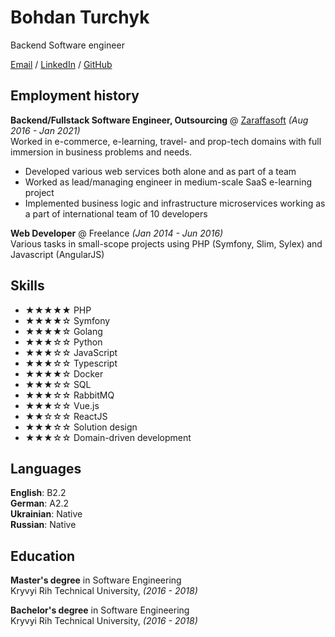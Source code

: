 # Bohdan Turchyk
Backend Software engineer <br>

[Email](mailto:harammin@gmail.com) / [LinkedIn](https://www.linkedin.com/in/thatside/) / [GitHub](https://github.com/thatside/)

## Employment history

**Backend/Fullstack Software Engineer, Outsourcing** @ [Zaraffasoft](http://zaraffasoft.com/) _(Aug 2016 - Jan 2021)_ <br>
Worked in e-commerce, e-learning, travel- and prop-tech domains with full immersion in business problems and needs.
- Developed various web services both alone and as part of a team
- Worked as lead/managing engineer in medium-scale SaaS e-learning project  
- Implemented business logic and infrastructure microservices working as a part of international team of 10 developers

**Web Developer** @ Freelance _(Jan 2014 - Jun 2016)_ <br>
Various tasks in small-scope projects using PHP (Symfony, Slim, Sylex) and Javascript (AngularJS)

## Skills
 - ★★★★★ PHP
 - ★★★★☆ Symfony
 - ★★★★☆ Golang
 - ★★★☆☆ Python
 - ★★★☆☆ JavaScript
 - ★★★☆☆ Typescript
 - ★★★★☆ Docker
 - ★★★☆☆ SQL
 - ★★★☆☆ RabbitMQ
 - ★★★☆☆ Vue.js
 - ★★☆☆☆ ReactJS
 - ★★★☆☆ Solution design
 - ★★★☆☆ Domain-driven development

## Languages

**English**: B2.2 <br>
**German**: A2.2 <br>
**Ukrainian**: Native <br>
**Russian**: Native

## Education

**Master's degree** in Software Engineering<br>
Kryvyi Rih Technical University, _(2016 - 2018)_

**Bachelor's degree** in Software Engineering<br>
Kryvyi Rih Technical University, _(2016 - 2018)_

